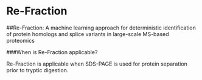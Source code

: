 Re-Fraction
===========

##Re-Fraction: A machine learning approach for deterministic identification of protein homologs and splice variants in large-scale MS-based proteomics

###When is Re-Fraction applicable?

Re-Fraction is applicable when SDS-PAGE is used for protein separation prior to tryptic digestion.
